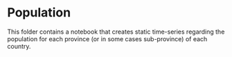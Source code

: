 # Population

This folder contains a notebook that creates static time-series regarding the population for each province (or in some cases sub-province) of each country.

